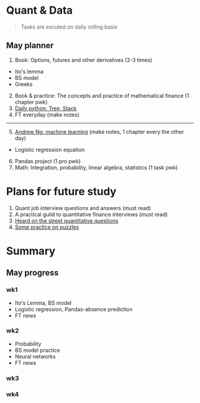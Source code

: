 # Quant & Data
> Tasks are excuted on daily rolling basis

## May planner
 1. Book: Options, futures and other derivatives (2-3 times)
  * Ito's lemma
  * BS model
  * Greeks
 2. Book & practice: The concepts and practice of mathematical finance (1 chapter pwk)
 3. [Daily python: Tree, Stack](https://github.com/QinmengLUAN/Daily_Python_Coding)
 4. FT everyday (make notes)
 ***
 5. [Andrew Ng: machine learning](https://www.coursera.org/learn/machine-learning/home/welcome) (make notes, 1 chapter every the other day)
  * Logistic regression equation
 6. Pandas project (1 pro pwk)
 7. Math: Integration, probability, linear algebra, statistics (1 task pwk)

# Plans for future study 
 1. Quant job interview questions and answers (must read)
 2. A practical guild to quantitative finance interviews (must read)
 3. [Heard on the street quantitative questions](https://docs.google.com/viewer?a=v&pid=sites&srcid=bWl0ci5paXRtLmFjLmlufGNpdmlsfGd4OjZkYWM5OWM5ZmE3ZWFmY2E)
 4. [Some practice on puzzles](http://puzzles.nigelcoldwell.co.uk/)

# Summary
## May progress
### wk1 
 * Ito's Lemma, BS model
 * Logistic regression, Pandas-absence prediction
 * FT news
### wk2
 * Probability
 * BS model practice
 * Neural networks
 * FT news
### wk3
### wk4
 
